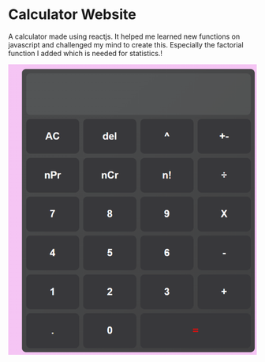 # Calculator Website
A calculator made using reactjs. It helped me learned new functions on javascript and challenged my mind to create this. Especially the factorial function I added which is needed for statistics.!

![Alt text](https://github.com/Qasim2S/calculator-website/blob/master/src/Components/Screenshot%202022-09-17%20162847.png)
